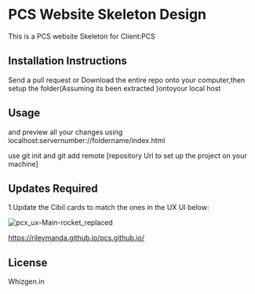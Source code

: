 # PCS Website Skeleton Design

This is a PCS website Skeleton for Client:PCS

## Installation Instructions

Send a pull request or Download the entire repo onto your computer,then setup the folder(Assuming its been extracted )ontoyour local host 


## Usage

and preview all your changes using localhost:servernumber://foldername/index.html

use git init and git add remote [repository Url to set up the project on your machine]
## Updates Required

1.Update the Cibil cards to match the ones in the UX UI below:

![pcx_ux-Main-rocket_replaced](https://user-images.githubusercontent.com/37291194/84594269-c603e100-ae6e-11ea-8192-90ff24fd0f3a.png)



https://rileymanda.github.io/pcs.github.io/

## License
Whizgen.in

